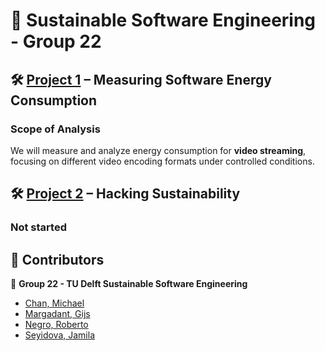 # 🌱 Sustainable Software Engineering - Group 22  

## 🛠 [Project 1](https://luiscruz.github.io/course_sustainableSE/2025/#project1) – Measuring Software Energy Consumption  

### **Scope of Analysis**
We will measure and analyze energy consumption for **video streaming**, focusing on different video encoding formats under controlled conditions.

## 🛠 [Project 2](https://luiscruz.github.io/course_sustainableSE/2025/#project2) – Hacking Sustainability  

### Not started

## 📢 Contributors  
👥 **Group 22 - TU Delft Sustainable Software Engineering**  
- [Chan, Michael](https://github.com/yourgithub)  
- [Margadant, Gijs](https://github.com/yourgithub)  
- [Negro, Roberto](https://github.com/yourgithub)
- [Seyidova, Jamila](https://github.com/JamilaSeyidova) 
